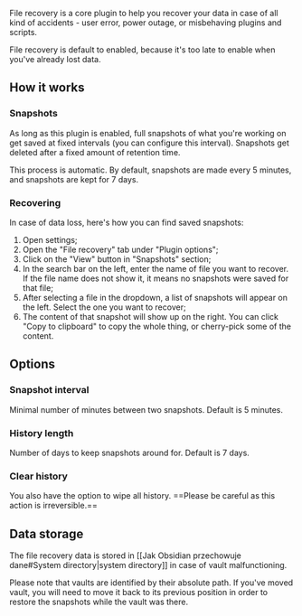 File recovery is a core plugin to help you recover your data in case of all kind of accidents - user error, power outage, or misbehaving plugins and scripts.

File recovery is default to enabled, because it's too late to enable when you've already lost data.

## How it works

### Snapshots

As long as this plugin is enabled, full snapshots of what you're working on get saved at fixed intervals (you can configure this interval). Snapshots get deleted after a fixed amount of retention time.

This process is automatic. By default, snapshots are made every 5 minutes, and snapshots are kept for 7 days.

### Recovering

In case of data loss, here's how you can find saved snapshots:

1. Open settings;
2. Open the "File recovery" tab under "Plugin options";
3. Click on the "View" button in "Snapshots" section;
4. In the search bar on the left, enter the name of file you want to recover. If the file name does not show it, it means no snapshots were saved for that file;
5. After selecting a file in the dropdown, a list of snapshots will appear on the left. Select the one you want to recover;
6. The content of that snapshot will show up on the right. You can click "Copy to clipboard" to copy the whole thing, or cherry-pick some of the content.

## Options

### Snapshot interval

Minimal number of minutes between two snapshots. Default is 5 minutes.

### History length

Number of days to keep snapshots around for. Default is 7 days.

### Clear history

You also have the option to wipe all history. ==Please be careful as this action is irreversible.==

## Data storage

The file recovery data is stored in [[Jak Obsidian przechowuje dane#System directory|system directory]] in case of vault malfunctioning.

Please note that vaults are identified by their absolute path. If you've moved vault, you will need to move it back to its previous position in order to restore the snapshots while the vault was there.